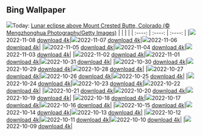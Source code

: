 ## Bing Wallpaper
![](./wallpaper/2022-11-08.jpg)Today: [Lunar eclipse above Mount Crested Butte, Colorado (© Mengzhonghua Photography/Getty Images)](./wallpaper/2022-11-08.jpg)
|      |      |      |
| :----: | :----: | :----: |
|![](./wallpaper/2022-11-08_sm.jpg)2022-11-08 [download 4k](./wallpaper/2022-11-08.jpg)|![](./wallpaper/2022-11-07_sm.jpg)2022-11-07 [download 4k](./wallpaper/2022-11-07.jpg)|![](./wallpaper/2022-11-06_sm.jpg)2022-11-06 [download 4k](./wallpaper/2022-11-06.jpg)|
|![](./wallpaper/2022-11-05_sm.jpg)2022-11-05 [download 4k](./wallpaper/2022-11-05.jpg)|![](./wallpaper/2022-11-04_sm.jpg)2022-11-04 [download 4k](./wallpaper/2022-11-04.jpg)|![](./wallpaper/2022-11-03_sm.jpg)2022-11-03 [download 4k](./wallpaper/2022-11-03.jpg)|
|![](./wallpaper/2022-11-02_sm.jpg)2022-11-02 [download 4k](./wallpaper/2022-11-02.jpg)|![](./wallpaper/2022-11-01_sm.jpg)2022-11-01 [download 4k](./wallpaper/2022-11-01.jpg)|![](./wallpaper/2022-10-31_sm.jpg)2022-10-31 [download 4k](./wallpaper/2022-10-31.jpg)|
|![](./wallpaper/2022-10-30_sm.jpg)2022-10-30 [download 4k](./wallpaper/2022-10-30.jpg)|![](./wallpaper/2022-10-29_sm.jpg)2022-10-29 [download 4k](./wallpaper/2022-10-29.jpg)|![](./wallpaper/2022-10-28_sm.jpg)2022-10-28 [download 4k](./wallpaper/2022-10-28.jpg)|
|![](./wallpaper/2022-10-27_sm.jpg)2022-10-27 [download 4k](./wallpaper/2022-10-27.jpg)|![](./wallpaper/2022-10-26_sm.jpg)2022-10-26 [download 4k](./wallpaper/2022-10-26.jpg)|![](./wallpaper/2022-10-25_sm.jpg)2022-10-25 [download 4k](./wallpaper/2022-10-25.jpg)|
|![](./wallpaper/2022-10-24_sm.jpg)2022-10-24 [download 4k](./wallpaper/2022-10-24.jpg)|![](./wallpaper/2022-10-23_sm.jpg)2022-10-23 [download 4k](./wallpaper/2022-10-23.jpg)|![](./wallpaper/2022-10-22_sm.jpg)2022-10-22 [download 4k](./wallpaper/2022-10-22.jpg)|
|![](./wallpaper/2022-10-21_sm.jpg)2022-10-21 [download 4k](./wallpaper/2022-10-21.jpg)|![](./wallpaper/2022-10-20_sm.jpg)2022-10-20 [download 4k](./wallpaper/2022-10-20.jpg)|![](./wallpaper/2022-10-19_sm.jpg)2022-10-19 [download 4k](./wallpaper/2022-10-19.jpg)|
|![](./wallpaper/2022-10-18_sm.jpg)2022-10-18 [download 4k](./wallpaper/2022-10-18.jpg)|![](./wallpaper/2022-10-17_sm.jpg)2022-10-17 [download 4k](./wallpaper/2022-10-17.jpg)|![](./wallpaper/2022-10-16_sm.jpg)2022-10-16 [download 4k](./wallpaper/2022-10-16.jpg)|
|![](./wallpaper/2022-10-15_sm.jpg)2022-10-15 [download 4k](./wallpaper/2022-10-15.jpg)|![](./wallpaper/2022-10-14_sm.jpg)2022-10-14 [download 4k](./wallpaper/2022-10-14.jpg)|![](./wallpaper/2022-10-13_sm.jpg)2022-10-13 [download 4k](./wallpaper/2022-10-13.jpg)|
|![](./wallpaper/2022-10-12_sm.jpg)2022-10-12 [download 4k](./wallpaper/2022-10-12.jpg)|![](./wallpaper/2022-10-11_sm.jpg)2022-10-11 [download 4k](./wallpaper/2022-10-11.jpg)|![](./wallpaper/2022-10-10_sm.jpg)2022-10-10 [download 4k](./wallpaper/2022-10-10.jpg)|
|![](./wallpaper/2022-10-09_sm.jpg)2022-10-09 [download 4k](./wallpaper/2022-10-09.jpg)|
